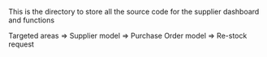 This is the directory to store all the source code for the supplier dashboard and functions

Targeted areas
=> Supplier model
=> Purchase Order model
=> Re-stock request